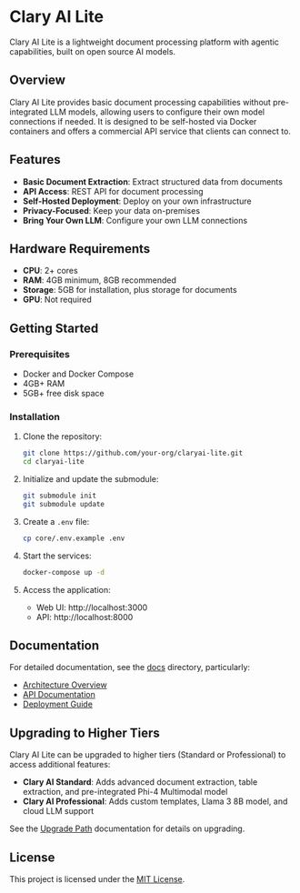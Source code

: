 # Clary AI Lite

Clary AI Lite is a lightweight document processing platform with agentic capabilities, built on open source AI models.

## Overview

Clary AI Lite provides basic document processing capabilities without pre-integrated LLM models, allowing users to configure their own model connections if needed. It is designed to be self-hosted via Docker containers and offers a commercial API service that clients can connect to.

## Features

- **Basic Document Extraction**: Extract structured data from documents
- **API Access**: REST API for document processing
- **Self-Hosted Deployment**: Deploy on your own infrastructure
- **Privacy-Focused**: Keep your data on-premises
- **Bring Your Own LLM**: Configure your own LLM connections

## Hardware Requirements

- **CPU**: 2+ cores
- **RAM**: 4GB minimum, 8GB recommended
- **Storage**: 5GB for installation, plus storage for documents
- **GPU**: Not required

## Getting Started

### Prerequisites

- Docker and Docker Compose
- 4GB+ RAM
- 5GB+ free disk space

### Installation

1. Clone the repository:
   ```bash
   git clone https://github.com/your-org/claryai-lite.git
   cd claryai-lite
   ```

2. Initialize and update the submodule:
   ```bash
   git submodule init
   git submodule update
   ```

3. Create a `.env` file:
   ```bash
   cp core/.env.example .env
   ```

4. Start the services:
   ```bash
   docker-compose up -d
   ```

5. Access the application:
   - Web UI: http://localhost:3000
   - API: http://localhost:8000

## Documentation

For detailed documentation, see the [docs](core/docs/) directory, particularly:

- [Architecture Overview](core/docs/architecture.md)
- [API Documentation](core/docs/api.md)
- [Deployment Guide](core/docs/deployment.md)

## Upgrading to Higher Tiers

Clary AI Lite can be upgraded to higher tiers (Standard or Professional) to access additional features:

- **Clary AI Standard**: Adds advanced document extraction, table extraction, and pre-integrated Phi-4 Multimodal model
- **Clary AI Professional**: Adds custom templates, Llama 3 8B model, and cloud LLM support

See the [Upgrade Path](core/docs/upgrade_path.md) documentation for details on upgrading.

## License

This project is licensed under the [MIT License](LICENSE).
